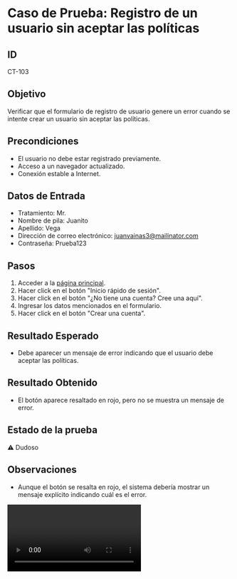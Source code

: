 # Caso de Prueba: Registro de un usuario sin aceptar las políticas

## ID

CT-103

## Objetivo

Verificar que el formulario de registro de usuario genere un error cuando se intente crear un usuario sin aceptar las políticas.

## Precondiciones

- El usuario no debe estar registrado previamente.
- Acceso a un navegador actualizado.
- Conexión estable a Internet.

## Datos de Entrada

- Tratamiento: Mr.
- Nombre de pila: Juanito
- Apellido: Vega
- Dirección de correo electrónico: juanvainas3@mailinator.com
- Contraseña: Prueba123

## Pasos

1. Acceder a la [página principal](https://roescr.com/).
2. Hacer click en el botón "Inicio rápido de sesión".
3. Hacer click en el botón "¿No tiene una cuenta? Cree una aquí".
4. Ingresar los datos mencionados en el formulario.
5. Hacer click en el botón "Crear una cuenta".

## Resultado Esperado

- Debe aparecer un mensaje de error indicando que el usuario debe aceptar las políticas.

## Resultado Obtenido

- El botón aparece resaltado en rojo, pero no se muestra un mensaje de error.

## Estado de la prueba

⚠️ Dudoso

## Observaciones

- Aunque el botón se resalta en rojo, el sistema debería mostrar un mensaje explícito indicando cuál es el error.

<video src="Prueba3.mp4" controls>
    Tu navegador no soporta la reproducción de video.
</video>
